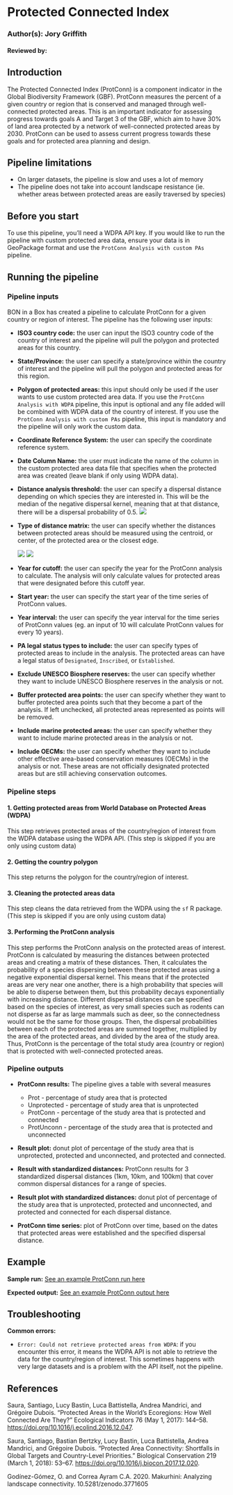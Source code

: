 # Protected Connected Index
### Author(s): Jory Griffith
#### Reviewed by:

## Introduction

The Protected Connected Index (ProtConn) is a component indicator in the Global Biodiversity Framework (GBF). ProtConn measures the percent of a given country or region that is conserved and managed through well-connected protected areas. This is an important indicator for assessing progress towards goals A and Target 3 of the GBF, which aim to have 30% of land area protected by a network of well-connected protected areas by 2030. ProtConn can be used to assess current progress towards these goals and for protected area planning and design.

## Pipeline limitations

- On larger datasets, the pipeline is slow and uses a lot of memory
- The pipeline does not take into account landscape resistance (ie. whether areas between protected areas are easily traversed by species)

## Before you start

To use this pipeline, you’ll need a WDPA API key. If you would like to run the pipeline with custom protected area data, ensure your data is in GeoPackage format and use the `ProtConn Analysis with custom PAs` pipeline.

## Running the pipeline

### Pipeline inputs

BON in a Box has created a pipeline to calculate ProtConn for a given country or region of interest. The pipeline has the following user inputs:

- **ISO3 country code:** the user can input the ISO3 country code of the country of interest and the pipeline will pull the polygon and protected areas for this country.

- **State/Province:** the user can specify a state/province within the country of interest and the pipeline will pull the polygon and protected areas for this region.

- **Polygon of protected areas:** this input should only be used if the user wants to use custom protected area data. If you use the `ProtConn Analysis with WDPA` pipeline, this input is optional and any file added will be combined with WDPA data of the country of interest. If you use the `ProtConn Analysis with custom PAs` pipeline, this input is mandatory and the pipeline will only work the custom data.

- **Coordinate Reference System:** the user can specify the coordinate reference system.

- **Date Column Name:** the user must indicate the name of the column in the custom protected area data file that specifies when the protected area was created (leave blank if only using WDPA data).

- **Distance analysis threshold:** the user can specify a dispersal distance depending on which species they are interested in. This will be the median of the negative dispersal kernel, meaning that at that distance, there will be a dispersal probability of 0.5.
  ![](images/Image17.png)

- **Type of distance matrix:** the user can specify whether the distances between protected areas should be measured using the centroid, or center, of the protected area or the closest edge.

  ![](images/Image18.PNG)
  ![](images/Image19.PNG)
- **Year for cutoff:** the user can specify the year for the ProtConn analysis to calculate. The analysis will only calculate values for protected areas that were designated before this cutoff year.

- **Start year:** the user can specify the start year of the time series of ProtConn values.

- **Year interval:** the user can specify the year interval for the time series of ProtConn values (eg. an input of 10 will calculate ProtConn values for every 10 years).

- **PA legal status types to include:** the user can specify types of protected areas to include in the analysis. The protected areas can have a legal status of `Designated`, `Inscribed`, or `Established`.

- **Exclude UNESCO Biosphere reserves:** the user can specify whether they want to include UNESCO Biosphere reserves in the analysis or not.

- **Buffer protected area points:** the user can specify whether they want to buffer protected area points such that they become a part of the analysis. If left unchecked, all protected areas represented as points will be removed.

- **Include marine protected areas:** the user can specify whether they want to include marine protected areas in the analysis or not.

- **Include OECMs:** the user can specify whether they want to include other effective area-based conservation measures (OECMs) in the analysis or not. These areas are not officially designated protected areas but are still achieving conservation outcomes.

### Pipeline steps

#### **1. Getting protected areas from World Database on Protected Areas (WDPA)**

This step retrieves protected areas of the country/region of interest from the WDPA database using the WDPA API. (This step is skipped if you are only using custom data)

#### **2. Getting the country polygon**

This step returns the polygon for the country/region of interest.

#### **3. Cleaning the protected areas data**

This step cleans the data retrieved from the WDPA using the `sf` R package.(This step is skipped if you are only using custom data)

#### **3. Performing the ProtConn analysis**

This step performs the ProtConn analysis on the protected areas of interest. ProtConn is calculated by measuring the distances between protected areas and creating a matrix of these distances. Then, it calculates the probability of a species dispersing between these protected areas using a negative exponential dispersal kernel. This means that if the protected areas are very near one another, there is a high probability that species will be able to disperse between them, but this probability decays exponentially with increasing distance. Different dispersal distances can be specified based on the species of interest, as very small species such as rodents can not disperse as far as large mammals such as deer, so the connectedness would not be the same for those groups. Then, the dispersal probabilities between each of the protected areas are summed together, multiplied by the area of the protected areas, and divided by the area of the study area. Thus, ProtConn is the percentage of the total study area (country or region) that is protected with well-connected protected areas.

### Pipeline outputs

- **ProtConn results:** The pipeline gives a table with several measures
  - Prot - percentage of study area that is protected
  - Unprotected - percentage of study area that is unprotected
  - ProtConn - percentage of the study area that is protected and connected
  - ProtUnconn - percentage of the study area that is protected and unconnected

- **Result plot:** donut plot of percentage of the study area that is unprotected, protected and unconnected, and protected and connected.

- **Result with standardized distances:** ProtConn results for 3 standardized dispersal distances (1km, 10km, and 100km) that cover common dispersal distances for a range of species.

- **Result plot with standardized distances:** donut plot of percentage of the study area that is unprotected, protected and unconnected, and protected and connected for each dispersal distance.

- **ProtConn time series:** plot of ProtConn over time, based on the dates that protected areas were established and the specified dispersal distance.

## Example

**Sample run:** [See an example ProtConn run here](https://pipelines-results.geobon.org/pipeline-form/Protconn-pipeline%3EProtConn_pipeline/1809e8c81dd453dd652d7904224e6522)

**Expected output:** [See an example ProtConn output here](https://pipelines-results.geobon.org/viewer/Protconn-pipeline%3EProtConn_pipeline%3E1809e8c81dd453dd652d7904224e6522)

## Troubleshooting

**Common errors:**

- `Error: Could not retrieve protected areas from WDPA`: if you encounter this error, it means the WDPA API is not able to retrieve the data for the country/region of interest. This sometimes happens with very large datasets and is a problem with the API itself, not the pipeline.

## References

Saura, Santiago, Lucy Bastin, Luca Battistella, Andrea Mandrici, and Grégoire Dubois. “Protected Areas in the World’s Ecoregions: How Well Connected Are They?” Ecological Indicators 76 (May 1, 2017): 144–58. https://doi.org/10.1016/j.ecolind.2016.12.047.

Saura, Santiago, Bastian Bertzky, Lucy Bastin, Luca Battistella, Andrea Mandrici, and Grégoire Dubois. “Protected Area Connectivity: Shortfalls in Global Targets and Country-Level Priorities.” Biological Conservation 219 (March 1, 2018): 53–67. https://doi.org/10.1016/j.biocon.2017.12.020.

Godínez-Gómez, O. and Correa Ayram C.A. 2020. Makurhini: Analyzing landscape connectivity. 10.5281/zenodo.3771605


